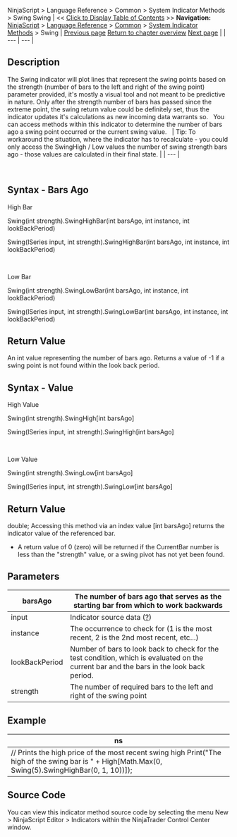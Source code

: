 ﻿
NinjaScript > Language Reference > Common > System Indicator Methods > Swing
Swing
| << [Click to Display Table of Contents](swing.md) >> **Navigation:**     [NinjaScript](ninjascript-1.md) > [Language Reference](language_reference_wip-1.md) > [Common](common-1.md) > [System Indicator Methods](indicators-1.md) > Swing | [Previous page](summation_sum-1.md) [Return to chapter overview](indicators-1.md) [Next page](time_series_forecast_tsf-1.md) |
| --- | --- |
## Description
The Swing indicator will plot lines that represent the swing points based on the strength (number of bars to the left and right of the swing point) parameter provided, it's mostly a visual tool and not meant to be predictive in nature. Only after the strength number of bars has passed since the extreme point, the swing return value could be definitely set, thus the indicator updates it's calculations as new incoming data warrants so. 
 
You can access methods within this indicator to determine the number of bars ago a swing point occurred or the current swing value.
 
| Tip: To workaround the situation, where the indicator has to recalculate - you could only access the SwingHigh / Low values the number of swing strength bars ago - those values are calculated in their final state. |
| --- |

 
## Syntax - Bars Ago
High Bar  

Swing(int strength).SwingHighBar(int barsAgo, int instance, int lookBackPeriod)  

Swing(ISeries<double> input, int strength).SwingHighBar(int barsAgo, int instance, int lookBackPeriod)  

   

Low Bar  

Swing(int strength).SwingLowBar(int barsAgo, int instance, int lookBackPeriod)  

Swing(ISeries<double> input, int strength).SwingLowBar(int barsAgo, int instance, int lookBackPeriod)
 
## Return Value
An int value representing the number of bars ago. Returns a value of -1 if a swing point is not found within the look back period.

## Syntax - Value
High Value  

Swing(int strength).SwingHigh[int barsAgo]  

Swing(ISeries<double> input, int strength).SwingHigh[int barsAgo]  

   

Low Value  

Swing(int strength).SwingLow[int barsAgo]  

Swing(ISeries<double> input, int strength).SwingLow[int barsAgo]
 
## Return Value
double; Accessing this method via an index value [int barsAgo] returns the indicator value of the referenced bar.
* A return value of 0 (zero) will be returned if the CurrentBar number is less than the "strength" value, or a swing pivot has not yet been found.

## Parameters
| barsAgo | The number of bars ago that serves as the starting bar from which to work backwards |
| --- | --- |
| input | Indicator source data ([?](valid_input_data_for_indicator-1.md)) |
| instance | The occurrence to check for (1 is the most recent, 2 is the 2nd most recent, etc...) |
| lookBackPeriod | Number of bars to look back to check for the test condition, which is evaluated on the current bar and the bars in the look back period. |
| strength | The number of required bars to the left and right of the swing point |

## Example
| ns |
| --- |
| // Prints the high price of the most recent swing high Print("The high of the swing bar is " + High[Math.Max(0, Swing(5).SwingHighBar(0, 1, 10))]); |

## Source Code
You can view this indicator method source code by selecting the menu New > NinjaScript Editor > Indicators within the NinjaTrader Control Center window.
